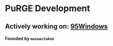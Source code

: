 # PuRGE Development
## Actively working on: [95Windows](https://github.com/maxwastakenyt/95windows)
#### Founded by `maxwastaken`
